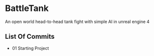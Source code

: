 # BattleTank
An open world head-to-head tank fight with simple AI in unreal engine 4

## List Of Commits
* 01 Starting Project
